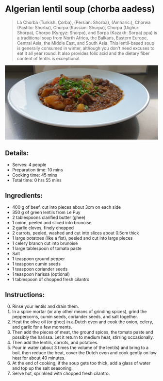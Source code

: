 # Algerian lentil soup (chorba aadess)

> La Chorba (Turkish: Çorba), (Persian: Shorba), (Amharic:), Chorwa (Pashto: Shorba), Churpa (Russian: Shurpa), Chorpa (Uighur: Shorpa), Chorpo (Kyrgyz: Shorpo), and Sorpa (Kazakh: Sorpa) ppa) is a traditional soup from North Africa, the Balkans, Eastern Europe, Central Asia, the Middle East, and South Asia. This lentil-based soup is generally consumed in winter, although you don't need excuses to eat it all year round. It also provides folic acid and the dietary fiber content of lentils is exceptional.

![Algerian lentil soup](https://github.com/anamorph/recettes/blob/main/photos/fr-soupe-aux-lentilles-algerienne-01.jpg?raw=true)

## Details:
* Serves: 4 people
* Preparation time: 10 mins
* Cooking time: 45 mins
* Total time: 0 hrs 55 mins

## Ingredients:
* 400 g of beef, cut into pieces about 3cm on each side
* 350 g of green lentils from Le Puy
* 2 tablespoons clarified butter (ghee)
* 1 onion, peeled and sliced into brunoise
* 2 garlic cloves, finely chopped
* 2 carrots, peeled, washed and cut into slices about 0.5cm thick
* 1 large potatoes (like a fist), peeled and cut into large pieces
* 1 celery branch cut into brunoise
* 1 large tablespoon of tomato paste
* Salt
* 1 teaspoon ground pepper
* 1 teaspoon cumin seeds
* 1 teaspoon coriander seeds
* 1 teaspoon harissa (optional)
* 1 tablespoon of chopped fresh cilantro

## Instructions:
0. Rinse your lentils and drain them.
1. In a spice mortar (or any other means of grinding spices), grind the peppercorns, cumin seeds, coriander seeds, and salt together.
2. Heat the olive oil (or ghee) in a Dutch oven and cook the onion, celery, and garlic for a few moments.
3. Then add the pieces of meat, the ground spices, the tomato paste and possibly the harissa. Let it return to medium heat, stirring occasionally.
4. Then add the lentils, carrots, and potatoes.
5. Pour in water (about 3 times the volume of the lentils) and bring to a boil, then reduce the heat, cover the Dutch oven and cook gently on low heat for about 40 minutes.
6. At the end of cooking, if the soup gets too thick, add a glass of water and top up the salt seasoning.
7. Serve hot, sprinkled with chopped fresh cilantro.
